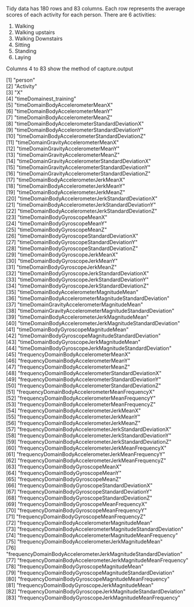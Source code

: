 Tidy data has 180 rows and 83 columns. Each row represents the average scores
of each activity for each person. There are 6 activities:
  
  1. Walking
  2. Walking upstairs
  3. Walking Downstairs
  4. Sitting
  5. Standing
  6. Laying
  
Columns 4 to 83 show the method of capture.output

[1] "person"                                                        
[2] "Activity"                                                      
[3] "X"                                                             
[4] "timeDomainest_training"                                        
[5] "timeDomainBodyAccelerometerMeanX"                              
[6] "timeDomainBodyAccelerometerMeanY"                              
[7] "timeDomainBodyAccelerometerMeanZ"                              
[8] "timeDomainBodyAccelerometerStandardDeviationX"                 
[9] "timeDomainBodyAccelerometerStandardDeviationY"                 
[10] "timeDomainBodyAccelerometerStandardDeviationZ"                 
[11] "timeDomainGravityAccelerometerMeanX"                           
[12] "timeDomainGravityAccelerometerMeanY"                           
[13] "timeDomainGravityAccelerometerMeanZ"                           
[14] "timeDomainGravityAccelerometerStandardDeviationX"              
[15] "timeDomainGravityAccelerometerStandardDeviationY"              
[16] "timeDomainGravityAccelerometerStandardDeviationZ"              
[17] "timeDomainBodyAccelerometerJerkMeanX"                          
[18] "timeDomainBodyAccelerometerJerkMeanY"                          
[19] "timeDomainBodyAccelerometerJerkMeanZ"                          
[20] "timeDomainBodyAccelerometerJerkStandardDeviationX"             
[21] "timeDomainBodyAccelerometerJerkStandardDeviationY"             
[22] "timeDomainBodyAccelerometerJerkStandardDeviationZ"             
[23] "timeDomainBodyGyroscopeMeanX"                                  
[24] "timeDomainBodyGyroscopeMeanY"                                  
[25] "timeDomainBodyGyroscopeMeanZ"                                  
[26] "timeDomainBodyGyroscopeStandardDeviationX"                     
[27] "timeDomainBodyGyroscopeStandardDeviationY"                     
[28] "timeDomainBodyGyroscopeStandardDeviationZ"                     
[29] "timeDomainBodyGyroscopeJerkMeanX"                              
[30] "timeDomainBodyGyroscopeJerkMeanY"                              
[31] "timeDomainBodyGyroscopeJerkMeanZ"                              
[32] "timeDomainBodyGyroscopeJerkStandardDeviationX"                 
[33] "timeDomainBodyGyroscopeJerkStandardDeviationY"                 
[34] "timeDomainBodyGyroscopeJerkStandardDeviationZ"                 
[35] "timeDomainBodyAccelerometerMagnitudeMean"                      
[36] "timeDomainBodyAccelerometerMagnitudeStandardDeviation"         
[37] "timeDomainGravityAccelerometerMagnitudeMean"                   
[38] "timeDomainGravityAccelerometerMagnitudeStandardDeviation"      
[39] "timeDomainBodyAccelerometerJerkMagnitudeMean"                  
[40] "timeDomainBodyAccelerometerJerkMagnitudeStandardDeviation"     
[41] "timeDomainBodyGyroscopeMagnitudeMean"                          
[42] "timeDomainBodyGyroscopeMagnitudeStandardDeviation"             
[43] "timeDomainBodyGyroscopeJerkMagnitudeMean"                      
[44] "timeDomainBodyGyroscopeJerkMagnitudeStandardDeviation"         
[45] "frequencyDomainBodyAccelerometerMeanX"                         
[46] "frequencyDomainBodyAccelerometerMeanY"                         
[47] "frequencyDomainBodyAccelerometerMeanZ"                         
[48] "frequencyDomainBodyAccelerometerStandardDeviationX"            
[49] "frequencyDomainBodyAccelerometerStandardDeviationY"            
[50] "frequencyDomainBodyAccelerometerStandardDeviationZ"            
[51] "frequencyDomainBodyAccelerometerMeanFrequencyX"                
[52] "frequencyDomainBodyAccelerometerMeanFrequencyY"                
[53] "frequencyDomainBodyAccelerometerMeanFrequencyZ"                
[54] "frequencyDomainBodyAccelerometerJerkMeanX"                     
[55] "frequencyDomainBodyAccelerometerJerkMeanY"                     
[56] "frequencyDomainBodyAccelerometerJerkMeanZ"                     
[57] "frequencyDomainBodyAccelerometerJerkStandardDeviationX"        
[58] "frequencyDomainBodyAccelerometerJerkStandardDeviationY"        
[59] "frequencyDomainBodyAccelerometerJerkStandardDeviationZ"        
[60] "frequencyDomainBodyAccelerometerJerkMeanFrequencyX"            
[61] "frequencyDomainBodyAccelerometerJerkMeanFrequencyY"            
[62] "frequencyDomainBodyAccelerometerJerkMeanFrequencyZ"            
[63] "frequencyDomainBodyGyroscopeMeanX"                             
[64] "frequencyDomainBodyGyroscopeMeanY"                             
[65] "frequencyDomainBodyGyroscopeMeanZ"                             
[66] "frequencyDomainBodyGyroscopeStandardDeviationX"                
[67] "frequencyDomainBodyGyroscopeStandardDeviationY"                
[68] "frequencyDomainBodyGyroscopeStandardDeviationZ"                
[69] "frequencyDomainBodyGyroscopeMeanFrequencyX"                    
[70] "frequencyDomainBodyGyroscopeMeanFrequencyY"                    
[71] "frequencyDomainBodyGyroscopeMeanFrequencyZ"                    
[72] "frequencyDomainBodyAccelerometerMagnitudeMean"                 
[73] "frequencyDomainBodyAccelerometerMagnitudeStandardDeviation"    
[74] "frequencyDomainBodyAccelerometerMagnitudeMeanFrequency"        
[75] "frequencyDomainBodyAccelerometerJerkMagnitudeMean"             
[76] "frequencyDomainBodyAccelerometerJerkMagnitudeStandardDeviation"
[77] "frequencyDomainBodyAccelerometerJerkMagnitudeMeanFrequency"    
[78] "frequencyDomainBodyGyroscopeMagnitudeMean"                     
[79] "frequencyDomainBodyGyroscopeMagnitudeStandardDeviation"        
[80] "frequencyDomainBodyGyroscopeMagnitudeMeanFrequency"            
[81] "frequencyDomainBodyGyroscopeJerkMagnitudeMean"                 
[82] "frequencyDomainBodyGyroscopeJerkMagnitudeStandardDeviation"    
[83] "frequencyDomainBodyGyroscopeJerkMagnitudeMeanFrequency"        